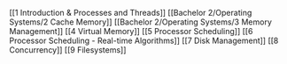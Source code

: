 [[1 Introduction & Processes and Threads]]
[[Bachelor 2/Operating Systems/2 Cache Memory]]
[[Bachelor 2/Operating Systems/3 Memory Management]]
[[4 Virtual Memory]]
[[5 Processor Scheduling]]
[[6 Processor Scheduling - Real-time Algorithms]]
[[7 Disk Management]]
[[8 Concurrency]]
[[9 Filesystems]]